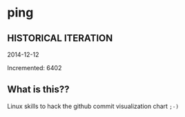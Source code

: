 # ping

## HISTORICAL ITERATION
2014-12-12

Incremented: 6402

## What is this?? 
Linux skills to hack the github commit visualization chart `;-)`
